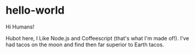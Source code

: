 # hello-world

Hi Humans!

Hubot here, I Like Node.js and Coffeescript (that's what I'm made of!).
I've had tacos on the moon and find then far superior to Earth tacos.
